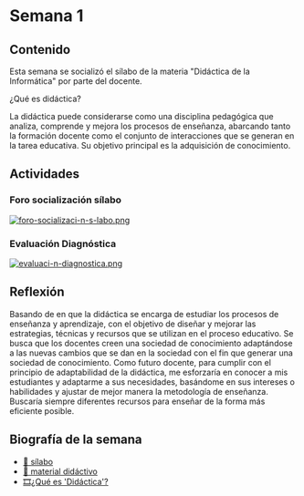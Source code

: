 # Semana 1

## Contenido
Esta semana se socializó el sílabo de la materia "Didáctica de la Informática" por parte del docente.

¿Qué es didáctica?

La didáctica puede considerarse como una disciplina pedagógica que analiza, comprende y mejora los procesos de enseñanza, abarcando tanto la formación docente como el conjunto de interacciones que se generan en la tarea educativa. Su objetivo principal es la adquisición de conocimiento.



## Actividades

###  Foro socialización sílabo
[![foro-socializaci-n-s-labo.png](https://i.postimg.cc/7hc2MFBb/foro-socializaci-n-s-labo.png)](https://postimg.cc/8fRcT0gV)

### Evaluación Diagnóstica
[![evaluaci-n-diagnostica.png](https://i.postimg.cc/xdhGPbc9/evaluaci-n-diagnostica.png)](https://postimg.cc/xkGbf8vZ)

## Reflexión
Basando de en que la didáctica se encarga de estudiar los procesos de enseñanza y aprendizaje, con el objetivo de diseñar y mejorar las estrategias, técnicas y recursos que se utilizan en el proceso educativo. Se busca que los docentes creen una sociedad de conocimiento adaptándose a  las nuevas cambios que se dan en la sociedad con el fin que generar una sociedad de conocimiento.
Como futuro docente, para cumplir con el principio de adaptabilidad de la didáctica, me esforzaría en conocer a mis estudiantes y adaptarme a sus necesidades, basándome en sus intereses o habilidades y ajustar de mejor manera la metodología de enseñanza. Buscaría siempre diferentes recursos para enseñar de la forma más eficiente posible.

## Biografía de la semana

- [📕 sílabo](https://drive.google.com/file/d/1skfNpjPxMlDCuDpDIjHIRTfoF82HeE2K/view?usp=sharing)
- [📗 material didáctivo](https://www.calameo.com/read/006795831a698a50dc16a?page=1)
- [🎞¿Qué es 'Didáctica'?](https://www.youtube.com/watch?v=3Nt8xc31ymU)


